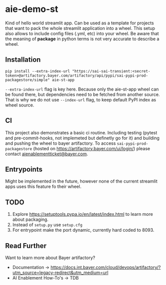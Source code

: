 # aie-demo-st

Kind of hello world streamlit app. Can be used as a template for projects that want to pack the whole streamlit application into a wheel. This setup also allows to include config files (.yml, etc) into your wheel. Be aware that the meaning of __package__ in python terms is not very accurate to describe a wheel.


## Installation

`pip install --extra-index-url "https://sai-sai-transient:<secret-token>@artifactory.bayer.com/artifactory/api/pypi/sai-pypi-prod-packagestore/simple" aie-st-app`

`--extra-index-url` flag is key here. Because only the aie-st-app wheel can be found there, but dependencies need to be fetched from another source. That is why we do not use `--index-url` flag, to keep default PyPI index as wheel source.

## CI

This project also demonstrates a basic ci routine. Including testing (pytest and pre-commit-hooks, not implemeted but definetly go for it) and building and pushing the wheel to bayer artifactory. To access `sai-pypi-prod-packagestore` (hosted on https://artifactory.bayer.com/ui/login/) please contact aienablementticket@bayer.com.


## Entrypoints

Might be implemented in the future, however none of the current streamlit apps uses this feature fo their wheel.


## TODO

1) Explore https://setuptools.pypa.io/en/latest/index.html to learn more about packaging.
2) Instead of `setup.py` use `setup.cfg`
3) For entrypoint make the port dynamic, currently hard coded to 8093.

## Read Further

Want to learn more about Bayer artifactory?
- Documentation -> https://docs.int.bayer.com/cloud/devops/artifactory/?utm_source=legacy-redirect&utm_medium=url
- AI Enablement How-To's -> TDB
